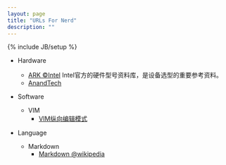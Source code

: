 ```yaml
---
layout: page
title: "URLs For Nerd"
description: ""
---
```

{% include JB/setup %}

*    Hardware
     *    [ARK &copy;Intel](http://ark.intel.com)
          Intel官方的硬件型号资料库，是设备选型的重要参考资料。
     *    [AnandTech](http://www.anandtech.com)

*    Software
     *    VIM
          *    [VIM纵向编辑模式](http://www.ibm.com/developerworks/cn/linux/l-cn-vimcolumn/index.html)

*    Language
     *    Markdown
          *    [Markdown @wikipedia](http://en.wikipedia.org/wiki/Markdown)
